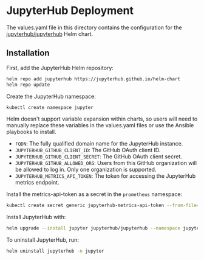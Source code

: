 # JupyterHub Deployment

The values.yaml file in this directory contains the configuration for the [jupyterhub/jupyterhub](https://hub.jupyter.org/helm-chart/) Helm chart.

## Installation

First, add the JupyterHub Helm repository:

```bash
helm repo add jupyterhub https://jupyterhub.github.io/helm-chart
helm repo update
```

Create the JupyterHub namespace:

```bash
kubectl create namespace jupyter
```

Helm doesn't support variable expansion within charts, so users will need to manually replace these variables in the 
values.yaml files or use the Ansible playbooks to install.

- `FQDN`: The fully qualified domain name for the JupyterHub instance. 
- `JUPYTERHUB_GITHUB_CLIENT_ID`: The GitHub OAuth client ID.
- `JUPYTERHUB_GITHUB_CLIENT_SECRET`: The GitHub OAuth client secret.
- `JUPYTERHUB_GITHUB_ALLOWED_ORG`: Users from this GitHub organization will be allowed to log in. Only one organization is supported.
- `JUPYTERHUB_METRICS_API_TOKEN`: The token for accessing the JupyterHub metrics endpoint.

Install the metrics-api-token as a secret in the `prometheus` namespace:

```bash
kubectl create secret generic jupyterhub-metrics-api-token --from-file=metrics-api-token -n prometheus 
```

Install JupyterHub with:

```bash
helm upgrade --install jupyter jupyterhub/jupyterhub --namespace jupyter --version 4.1.0 --values hub-values.yaml --values auth-values.yaml
```

To uninstall JupyterHub, run:

```bash
helm uninstall jupyterhub -n jupyter
```

